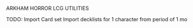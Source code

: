 ARKHAM HORROR LCG UTILITIES

TODO:
Import Card set
Import decklists for 1 character from period of 1 mo

